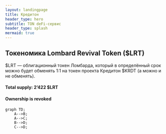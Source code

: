 ```yaml
---
layout: landingpage
title: Кредитон
header_type: hero
subtitle: TON deFi-сервис
header_type: splash
mermaid: true
---
```


## Токеномика Lombard Revival Token ($LRT)
$LRT — облигационный токен Ломбарда, который в определённый срок можно будет обменять 1:1 на токен проекта Кредитон $KRDT (а можно и не обменять).
#### Total supply: 2’422 $LRT
#### Ownership is revoked

```mermaid
graph TD;
    A-->B;
    A-->C;
    B-->D;
    C-->D;
```

